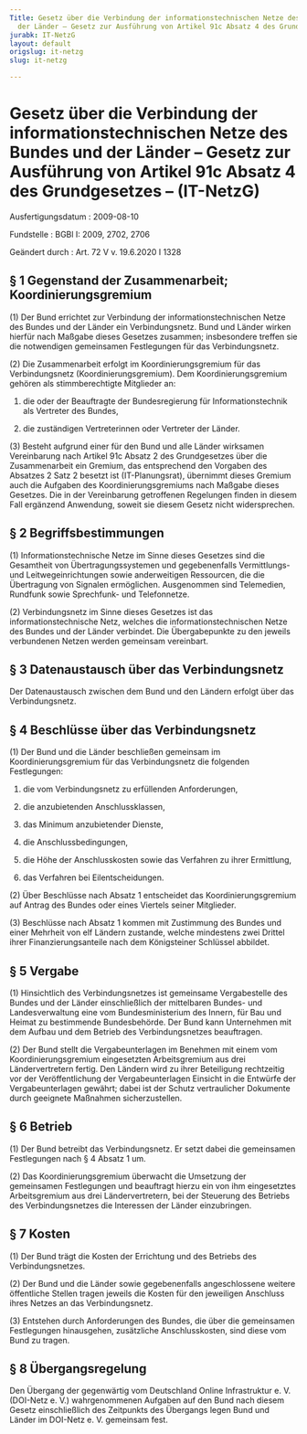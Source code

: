 ```yaml
---
Title: Gesetz über die Verbindung der informationstechnischen Netze des Bundes und
  der Länder – Gesetz zur Ausführung von Artikel 91c Absatz 4 des Grundgesetzes –
jurabk: IT-NetzG
layout: default
origslug: it-netzg
slug: it-netzg

---
```


# Gesetz über die Verbindung der informationstechnischen Netze des Bundes und der Länder – Gesetz zur Ausführung von Artikel 91c Absatz 4 des Grundgesetzes – (IT-NetzG)

Ausfertigungsdatum
:   2009-08-10

Fundstelle
:   BGBl I: 2009, 2702, 2706

Geändert durch
:   Art. 72 V v. 19.6.2020 I 1328


## § 1 Gegenstand der Zusammenarbeit; Koordinierungsgremium

(1) Der Bund errichtet zur Verbindung der informationstechnischen Netze des Bundes und der Länder ein Verbindungsnetz. Bund und Länder wirken hierfür nach Maßgabe dieses Gesetzes zusammen; insbesondere treffen sie die notwendigen gemeinsamen Festlegungen für das Verbindungsnetz.

(2) Die Zusammenarbeit erfolgt im Koordinierungsgremium für das Verbindungsnetz (Koordinierungsgremium). Dem Koordinierungsgremium gehören als stimmberechtigte Mitglieder an:

1.  die oder der Beauftragte der Bundesregierung für Informationstechnik als Vertreter des Bundes,


2.  die zuständigen Vertreterinnen oder Vertreter der Länder.




(3) Besteht aufgrund einer für den Bund und alle Länder wirksamen Vereinbarung nach Artikel 91c Absatz 2 des Grundgesetzes über die Zusammenarbeit ein Gremium, das entsprechend den Vorgaben des Absatzes 2 Satz 2 besetzt ist (IT-Planungsrat), übernimmt dieses Gremium auch die Aufgaben des Koordinierungsgremiums nach Maßgabe dieses Gesetzes. Die in der Vereinbarung getroffenen Regelungen finden in diesem Fall ergänzend Anwendung, soweit sie diesem Gesetz nicht widersprechen.


## § 2 Begriffsbestimmungen

(1) Informationstechnische Netze im Sinne dieses Gesetzes sind die Gesamtheit von Übertragungssystemen und gegebenenfalls Vermittlungs- und Leitwegeinrichtungen sowie anderweitigen Ressourcen, die die Übertragung von Signalen ermöglichen. Ausgenommen sind Telemedien, Rundfunk sowie Sprechfunk- und Telefonnetze.

(2) Verbindungsnetz im Sinne dieses Gesetzes ist das informationstechnische Netz, welches die informationstechnischen Netze des Bundes und der Länder verbindet. Die Übergabepunkte zu den jeweils verbundenen Netzen werden gemeinsam vereinbart.


## § 3 Datenaustausch über das Verbindungsnetz

Der Datenaustausch zwischen dem Bund und den Ländern erfolgt über das Verbindungsnetz.


## § 4 Beschlüsse über das Verbindungsnetz

(1) Der Bund und die Länder beschließen gemeinsam im Koordinierungsgremium für das Verbindungsnetz die folgenden Festlegungen:

1.  die vom Verbindungsnetz zu erfüllenden Anforderungen,


2.  die anzubietenden Anschlussklassen,


3.  das Minimum anzubietender Dienste,


4.  die Anschlussbedingungen,


5.  die Höhe der Anschlusskosten sowie das Verfahren zu ihrer Ermittlung,


6.  das Verfahren bei Eilentscheidungen.




(2) Über Beschlüsse nach Absatz 1 entscheidet das Koordinierungsgremium auf Antrag des Bundes oder eines Viertels seiner Mitglieder.

(3) Beschlüsse nach Absatz 1 kommen mit Zustimmung des Bundes und einer Mehrheit von elf Ländern zustande, welche mindestens zwei Drittel ihrer Finanzierungsanteile nach dem Königsteiner Schlüssel abbildet.


## § 5 Vergabe

(1) Hinsichtlich des Verbindungsnetzes ist gemeinsame Vergabestelle des Bundes und der Länder einschließlich der mittelbaren Bundes- und Landesverwaltung eine vom Bundesministerium des Innern, für Bau und Heimat zu bestimmende Bundesbehörde. Der Bund kann Unternehmen mit dem Aufbau und dem Betrieb des Verbindungsnetzes beauftragen.

(2) Der Bund stellt die Vergabeunterlagen im Benehmen mit einem vom Koordinierungsgremium eingesetzten Arbeitsgremium aus drei Ländervertretern fertig. Den Ländern wird zu ihrer Beteiligung rechtzeitig vor der Veröffentlichung der Vergabeunterlagen Einsicht in die Entwürfe der Vergabeunterlagen gewährt; dabei ist der Schutz vertraulicher Dokumente durch geeignete Maßnahmen sicherzustellen.


## § 6 Betrieb

(1) Der Bund betreibt das Verbindungsnetz. Er setzt dabei die gemeinsamen Festlegungen nach § 4 Absatz 1 um.

(2) Das Koordinierungsgremium überwacht die Umsetzung der gemeinsamen Festlegungen und beauftragt hierzu ein von ihm eingesetztes Arbeitsgremium aus drei Ländervertretern, bei der Steuerung des Betriebs des Verbindungsnetzes die Interessen der Länder einzubringen.


## § 7 Kosten

(1) Der Bund trägt die Kosten der Errichtung und des Betriebs des Verbindungsnetzes.

(2) Der Bund und die Länder sowie gegebenenfalls angeschlossene weitere öffentliche Stellen tragen jeweils die Kosten für den jeweiligen Anschluss ihres Netzes an das Verbindungsnetz.

(3) Entstehen durch Anforderungen des Bundes, die über die gemeinsamen Festlegungen hinausgehen, zusätzliche Anschlusskosten, sind diese vom Bund zu tragen.


## § 8 Übergangsregelung

Den Übergang der gegenwärtig vom Deutschland Online Infrastruktur e. V. (DOI-Netz e. V.) wahrgenommenen Aufgaben auf den Bund nach diesem Gesetz einschließlich des Zeitpunkts des Übergangs legen Bund und Länder im DOI-Netz e. V. gemeinsam fest.

